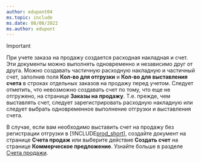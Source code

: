 ```yaml
---
author: edupont04
ms.topic: include
ms.date: 08/08/2022
ms.author: edupont
---
```

> [!IMPORTANT]
> При учете заказа на продажу создается расходная накладная и счет. Эти документы можно выполнять одновременно и независимо друг от друга. Можно создавать частичную расходную накладную и частичный счет, заполнив поля **Кол-во для отгрузки** и **Кол-во для выставления счета** в строках отдельных заказов на продажу перед учетом. Следует отметить, что невозможно создавать счет по тому, что еще не отгружено, на странице **Заказы на продажу**. Т.е. прежде, чем выставлять счет, следует зарегистрировать расходную накладную или следует выбрать одновременное выполнение отгрузки и выставления счета.
>
> В случае, если вам необходимо выставить счет на продажу без регистрации отгрузки в [!INCLUDE[prod_short](prod_short.md)], создайте документ на странице **Счета продаж** или выберите действие **Создать счет** на странице **Коммерческое предложение**. Узнайте больше в разделе [Счета продажи](../sales-how-invoice-sales.md).

